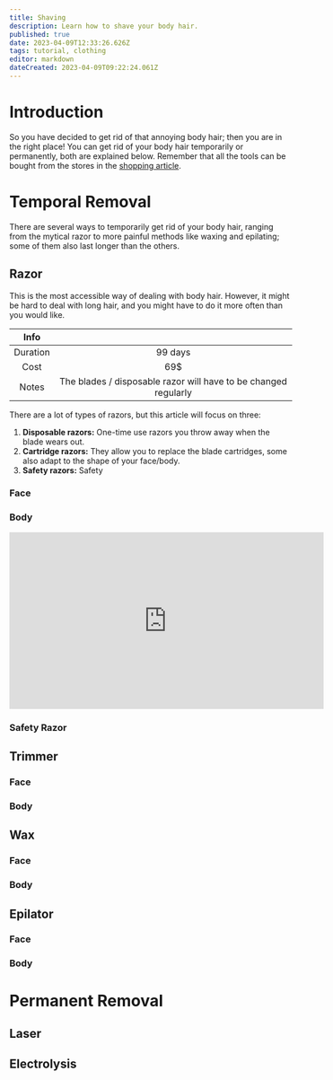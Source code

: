 ```yaml
---
title: Shaving
description: Learn how to shave your body hair.
published: true
date: 2023-04-09T12:33:26.626Z
tags: tutorial, clothing
editor: markdown
dateCreated: 2023-04-09T09:22:24.061Z
---
```


# Introduction
So you have decided to get rid of that annoying body hair; then you are in the right place! You can get rid of your body hair temporarily or permanently, both are explained below. Remember that all the tools can be bought from the stores in the [shopping article](/en/Resources/Shopping).
# Temporal Removal
<!-- Write introductions about the different tools and methods -->
There are several ways to temporarily get rid of your body hair, ranging from the mytical razor to more painful methods like waxing and epilating; some of them also last longer than the others.
## Razor
This is the most accessible way of dealing with body hair. However, it might be hard to deal with long hair, and you might have to do it more often than you would like.

<!-- TODO: Be completed -->
| Info | <!-- --> |
|:--------:|:--------:|
| Duration | 99 days |
| Cost     | 69$ |
| Notes    | The blades / disposable razor will have to be changed regularly |

There are a lot of types of razors, but this article will focus on three:
1. **Disposable razors:** One-time use razors you throw away when the blade wears out. 
2. **Cartridge razors:** They allow you to replace the blade cartridges, some also adapt to the shape of your face/body.
3. **Safety razors:** Safety

### Face


### Body

<iframe width="560" height="315" src="https://www.youtube.com/embed/DZViQdVbIv8" title="YouTube video player" frameborder="0" allow="accelerometer; autoplay; clipboard-write; encrypted-media; gyroscope; picture-in-picture; web-share" allowfullscreen></iframe>

### Safety Razor
## Trimmer
### Face
### Body
## Wax
### Face
### Body
## Epilator
### Face
### Body
# Permanent Removal
<!-- Write introduction ab tools & methods -->
## Laser
## Electrolysis